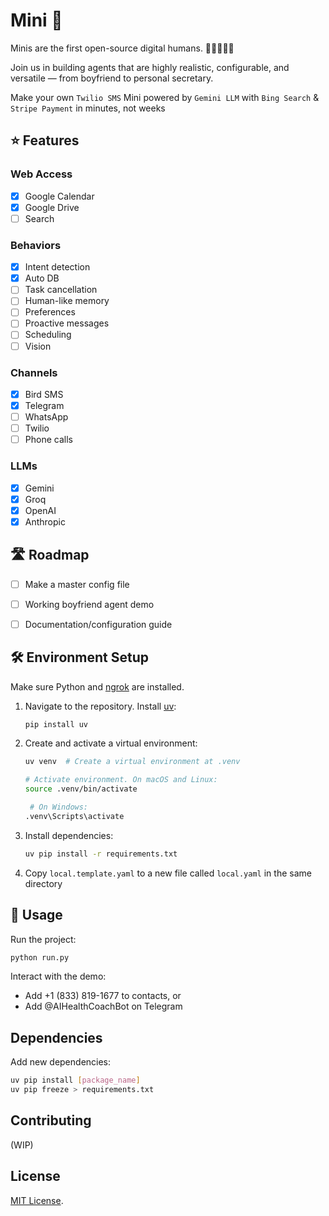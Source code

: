# Mini 🧍

Minis are the first open-source digital humans. 🧍🧍‍♀🧍‍♂️

Join us in building agents that are highly realistic, configurable, and versatile — from boyfriend to personal secretary.

Make your own `Twilio SMS` Mini powered by `Gemini LLM` with `Bing Search` & `Stripe Payment` in minutes, not weeks

## ⭐ Features

### Web Access
- [x] Google Calendar
- [x] Google Drive
- [ ] Search

### Behaviors
- [x] Intent detection
- [x] Auto DB
- [ ] Task cancellation
- [ ] Human-like memory
- [ ] Preferences
- [ ] Proactive messages
- [ ] Scheduling
- [ ] Vision

### Channels
- [x] Bird SMS
- [x] Telegram
- [ ] WhatsApp
- [ ] Twilio
- [ ] Phone calls

### LLMs
- [x] Gemini
- [x] Groq
- [x] OpenAI
- [x] Anthropic

## 🛣️ Roadmap

- [ ] Make a master config file
- [ ] Working boyfriend agent demo
- [ ] Documentation/configuration guide


## 🛠️ Environment Setup
Make sure Python and [ngrok](https://ngrok.com/) are installed.

1. Navigate to the repository. Install [uv](https://github.com/astral-sh/uv):
   ```bash
   pip install uv
   ```
2. Create and activate a virtual environment:
   ```bash
   uv venv  # Create a virtual environment at .venv

   # Activate environment. On macOS and Linux:
   source .venv/bin/activate 
   
    # On Windows:
   .venv\Scripts\activate
   ```
3. Install dependencies:
   ```bash
   uv pip install -r requirements.txt
   ```
4. Copy `local.template.yaml` to a new file called `local.yaml` in the same directory

## 🚀 Usage
Run the project:
```bash
python run.py
```

Interact with the demo:
- Add +1 (833) 819-1677 to contacts, or
- Add @AIHealthCoachBot on Telegram

## Dependencies
Add new dependencies:
```bash
uv pip install [package_name]
uv pip freeze > requirements.txt
```

## Contributing
(WIP)

## License

[MIT License](LICENSE.md).

